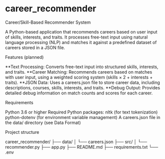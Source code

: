 # career_recommender
Career/Skill-Based Recommender System

A Python-based application that recommends careers based on user input of skills, interests, and traits. It processes free-text input using natural language processing (NLP) and matches it against a predefined dataset of careers stored in a JSON file.



Features (planned)

**Text Processing: Converts free-text input into structured skills, interests, and traits.
**Career Matching: Recommends careers based on matches with user input, using a weighted scoring system (skills × 2 + interests + traits).
**JSON Data: Uses a careers.json file to store career data, including descriptions, courses, skills, interests, and traits.
**Debug Output: Provides detailed debug information on match counts and scores for each career.


Requirements

Python 3.6 or higher
Required Python packages:
    nltk (for text tokenization)
    python-dotenv (for environment variable management)
A careers.json file in the data/ directory (see Data Format)


Project structure

career_recommender/
├── data/
│   └── careers.json
├── src/
│   └── recommender.py
├── app.py
├── README.md
├── requirements.txt
└── .env